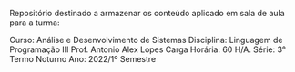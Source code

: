 Repositório destinado a armazenar os conteúdo aplicado em sala de aula para a turma:

Curso: Análise e Desenvolvimento de Sistemas
Disciplina: Linguagem de Programação III
Prof. Antonio Alex Lopes
Carga Horária: 60 H/A.
Série: 3° Termo Noturno
Ano: 2022/1º Semestre


